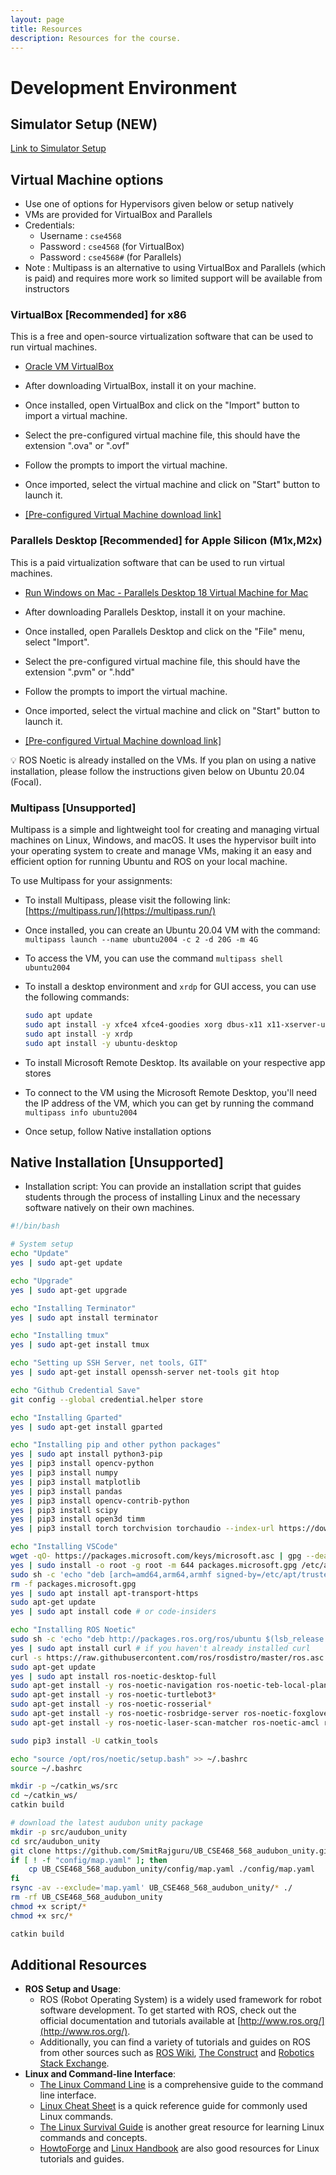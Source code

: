 ```yaml
---
layout: page
title: Resources
description: Resources for the course.
---
```


# Development Environment

## Simulator Setup (**NEW**)
[Link to Simulator Setup](https://liberating-dash-9ac.notion.site/F1Tenth-Simulator-Setup-5a013b6a723b490cbf6881a42a94d63f)

## Virtual Machine options

- Use one of options for Hypervisors given below or setup natively
- VMs are provided for VirtualBox and Parallels
- Credentials:
    - Username : `cse4568`
    - Password : `cse4568` (for VirtualBox)
    - Password : `cse4568#` (for Parallels)
- Note : Multipass is an alternative to using VirtualBox and Parallels (which is paid) and requires more work so limited support will be available from instructors

### VirtualBox [Recommended] for x86

This is a free and open-source virtualization software that can be used to run virtual machines.

- [Oracle VM VirtualBox](https://www.virtualbox.org/)
    
- After downloading VirtualBox, install it on your machine.
- Once installed, open VirtualBox and click on the "Import" button to import a virtual machine.
- Select the pre-configured virtual machine file, this should have the extension ".ova" or ".ovf"
- Follow the prompts to import the virtual machine.
- Once imported, select the virtual machine and click on "Start" button to launch it.
- [[Pre-configured Virtual Machine download link]](https://buffalo.box.com/s/qedq5ph8otgbaf2cay4fzd2x01btju8e)

### Parallels Desktop [Recommended] for Apple Silicon (M1x,M2x)

This is a paid virtualization software that can be used to run virtual machines.

- [Run Windows on Mac - Parallels Desktop 18 Virtual Machine for Mac](https://www.parallels.com/products/desktop/)
    
- After downloading Parallels Desktop, install it on your machine.
- Once installed, open Parallels Desktop and click on the "File" menu, select "Import".
- Select the pre-configured virtual machine file, this should have the extension ".pvm" or ".hdd"
- Follow the prompts to import the virtual machine.
- Once imported, select the virtual machine and click on "Start" button to launch it.
- [[Pre-configured Virtual Machine download link]](https://buffalo.box.com/s/jbphauds61vxhv1ui6domjfa1effr2ao)

<aside>
💡 ROS Noetic is already installed on the VMs. If you plan on using a native installation, please follow the instructions given below on Ubuntu 20.04 (Focal).

</aside>

### Multipass [Unsupported]

Multipass is a simple and lightweight tool for creating and managing virtual machines on Linux, Windows, and macOS. It uses the hypervisor built into your operating system to create and manage VMs, making it an easy and efficient option for running Ubuntu and ROS on your local machine.

To use Multipass for your assignments:

- To install Multipass, please visit the following link: [https://multipass.run/](https://multipass.run/)
- Once installed, you can create an Ubuntu 20.04 VM with the command: `multipass launch --name ubuntu2004 -c 2 -d 20G -m 4G`
- To access the VM, you can use the command `multipass shell ubuntu2004`
- To install a desktop environment and `xrdp` for GUI access, you can use the following commands:
    
    ```bash
    sudo apt update
    sudo apt install -y xfce4 xfce4-goodies xorg dbus-x11 x11-xserver-utils
    sudo apt install -y xrdp
    sudo apt install -y ubuntu-desktop
    ```
    
- To install Microsoft Remote Desktop. Its available on your respective app stores
- To connect to the VM using the Microsoft Remote Desktop, you'll need the IP address of the VM, which you can get by running the command `multipass info ubuntu2004`
- Once setup, follow Native installation options

## Native Installation [Unsupported]

- Installation script: You can provide an installation script that guides students through the process of installing Linux and the necessary software natively on their own machines.

```bash
#!/bin/bash

# System setup
echo "Update"
yes | sudo apt-get update

echo "Upgrade"
yes | sudo apt-get upgrade

echo "Installing Terminator"
yes | sudo apt install terminator

echo "Installing tmux"
yes | sudo apt-get install tmux

echo "Setting up SSH Server, net tools, GIT"
yes | sudo apt-get install openssh-server net-tools git htop

echo "Github Credential Save"
git config --global credential.helper store

echo "Installing Gparted"
yes | sudo apt-get install gparted

echo "Installing pip and other python packages"
yes | sudo apt install python3-pip 
yes | pip3 install opencv-python
yes | pip3 install numpy
yes | pip3 install matplotlib
yes | pip3 install pandas
yes | pip3 install opencv-contrib-python
yes | pip3 install scipy
yes | pip3 install open3d timm
yes | pip3 install torch torchvision torchaudio --index-url https://download.pytorch.org/whl/cpu

echo "Installing VSCode"
wget -qO- https://packages.microsoft.com/keys/microsoft.asc | gpg --dearmor > packages.microsoft.gpg
yes | sudo install -o root -g root -m 644 packages.microsoft.gpg /etc/apt/trusted.gpg.d/
sudo sh -c 'echo "deb [arch=amd64,arm64,armhf signed-by=/etc/apt/trusted.gpg.d/packages.microsoft.gpg] https://packages.microsoft.com/repos/code stable main" > /etc/apt/sources.list.d/vscode.list'
rm -f packages.microsoft.gpg
yes | sudo apt install apt-transport-https
sudo apt-get update
yes | sudo apt install code # or code-insiders

echo "Installing ROS Noetic"
sudo sh -c 'echo "deb http://packages.ros.org/ros/ubuntu $(lsb_release -sc) main" > /etc/apt/sources.list.d/ros-latest.list'
yes | sudo apt install curl # if you haven't already installed curl
curl -s https://raw.githubusercontent.com/ros/rosdistro/master/ros.asc | sudo apt-key add -
sudo apt-get update
yes | sudo apt install ros-noetic-desktop-full
sudo apt-get install -y ros-noetic-navigation ros-noetic-teb-local-planner* ros-noetic-ros-control ros-noetic-ros-controllers ros-noetic-gazebo-ros-control ros-noetic-ackermann-msgs ros-noetic-serial 
sudo apt-get install -y ros-noetic-turtlebot3*
sudo apt-get install -y ros-noetic-rosserial*
sudo apt-get install -y ros-noetic-rosbridge-server ros-noetic-foxglove-bridge
sudo apt-get install -y ros-noetic-laser-scan-matcher ros-noetic-amcl ros-noetic-hector-slam ros-noetic-rqt-multiplot 

sudo pip3 install -U catkin_tools

echo "source /opt/ros/noetic/setup.bash" >> ~/.bashrc
source ~/.bashrc

mkdir -p ~/catkin_ws/src
cd ~/catkin_ws/
catkin build

# download the latest audubon unity package
mkdir -p src/audubon_unity
cd src/audubon_unity
git clone https://github.com/SmitRajguru/UB_CSE468_568_audubon_unity.git
if [ ! -f "config/map.yaml" ]; then
    cp UB_CSE468_568_audubon_unity/config/map.yaml ./config/map.yaml
fi
rsync -av --exclude='map.yaml' UB_CSE468_568_audubon_unity/* ./
rm -rf UB_CSE468_568_audubon_unity
chmod +x script/*
chmod +x src/*

catkin build

```

<!-- <aside>
💡 Additionally follow the instructions of this Git Repo : [CSE 468/568 - Simulator](https://github.com/droneslab/audubon_gazebo/tree/cse4568)

</aside> -->

## Additional Resources

- **ROS Setup and Usage**:
    - ROS (Robot Operating System) is a widely used framework for robot software development. To get started with ROS, check out the official documentation and tutorials available at [http://www.ros.org/](http://www.ros.org/).
    - Additionally, you can find a variety of tutorials and guides on ROS from other sources such as [ROS Wiki](http://wiki.ros.org/), [The Construct](https://www.theconstructsim.com/ros-resources/) and [Robotics Stack Exchange](https://robotics.stackexchange.com/questions/tagged/ros).
- **Linux and Command-line Interface**:
    - [The Linux Command Line](http://linuxcommand.org/) is a comprehensive guide to the command line interface.
    - [Linux Cheat Sheet](https://www.cheatography.com/davechild/cheat-sheets/linux-command-line/) is a quick reference guide for commonly used Linux commands.
    - [The Linux Survival Guide](https://linuxsurvival.com/) is another great resource for learning Linux commands and concepts.
    - [HowtoForge](https://www.howtoforge.com/) and [Linux Handbook](https://linuxhandbook.com/) are also good resources for Linux tutorials and guides.
